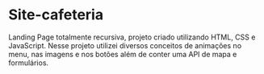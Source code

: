 # Site-cafeteria 
Landing Page totalmente recursiva, projeto criado utilizando HTML, CSS e JavaScript. Nesse projeto utilizei diversos conceitos de animações no menu, nas imagens e nos botões além de conter uma API de mapa e formulários.
